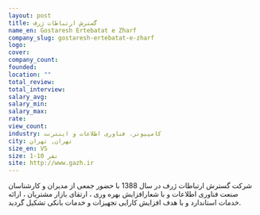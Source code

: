 ```yaml
---
layout: post
title: گسترش ارتباطات ژرف
name_en: Gostaresh Ertebatat e Zharf
company_slug: gostaresh-ertebatat-e-zharf
logo: 
cover: 
company_count:
founded:
location: ""
total_review: 
total_interview: 
salary_avg: 
salary_min: 
salary_max: 
rate: 
view_count: 
industry: کامپیوتر، فناوری اطلاعات و اینترنت
city: تهران, تهران
size_en: VS
size: 1-10 نفر
site: http://www.gazh.ir
---
```


شرکت گسترش ارتباطات ژرف در سال 1388 با حضور جمعی از مدیران و کارشناسان صنعت فناوری اطلاعات و با شعارافزایش بهره وری ، ارتقای بازار مشتریان ، ارائه خدمات استاندارد و با هدف افزایش کارایی تجهیزات و خدمات بانکی تشکیل گردید.
